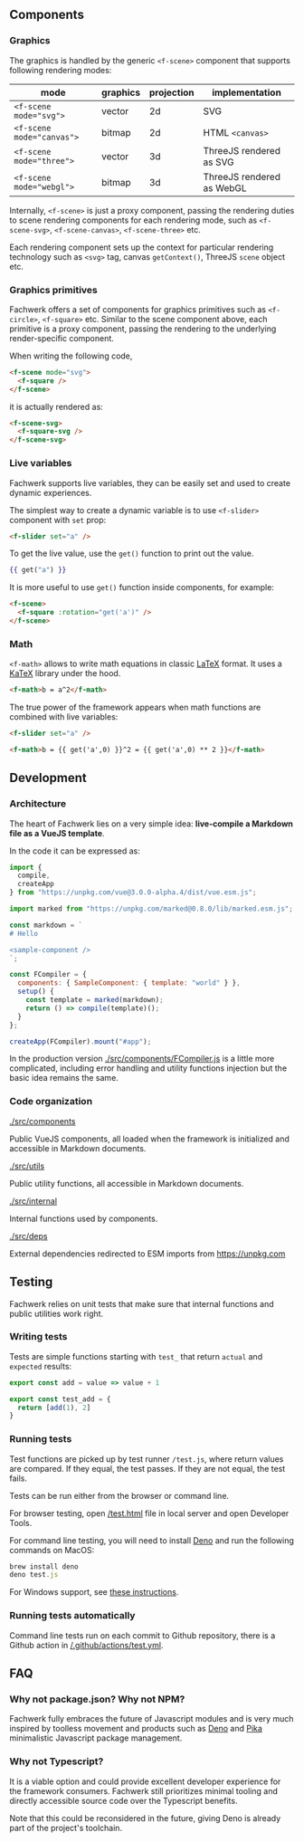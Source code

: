 ## Components

### Graphics

The graphics is handled by the generic `<f-scene>` component that supports following rendering modes:

| mode                      | graphics | projection | implementation            |
| ------------------------- | -------- | ---------- | ------------------------- |
| `<f-scene mode="svg">`    | vector   | 2d         | SVG                       |
| `<f-scene mode="canvas">` | bitmap   | 2d         | HTML `<canvas>`           |
| `<f-scene mode="three">`  | vector   | 3d         | ThreeJS rendered as SVG   |
| `<f-scene mode="webgl">`  | bitmap   | 3d         | ThreeJS rendered as WebGL |

Internally, `<f-scene>` is just a proxy component, passing the rendering duties to scene rendering components for each rendering mode, such as `<f-scene-svg>`, `<f-scene-canvas>`, `<f-scene-three>` etc.

Each rendering component sets up the context for particular rendering technology such as `<svg>` tag, canvas `getContext()`, ThreeJS `scene` object etc.

### Graphics primitives

Fachwerk offers a set of components for graphics primitives such as `<f-circle>`, `<f-square>` etc. Similar to the scene component above, each primitive is a proxy component, passing the rendering to the underlying render-specific component.

When writing the following code,

```html
<f-scene mode="svg">
  <f-square />
</f-scene>
```

it is actually rendered as:

```html
<f-scene-svg>
  <f-square-svg />
</f-scene-svg>
```

### Live variables

Fachwerk supports live variables, they can be easily set and used to create dynamic experiences.

The simplest way to create a dynamic variable is to use `<f-slider>` component with `set` prop:

```html
<f-slider set="a" />
```

To get the live value, use the `get()` function to print out the value.

```handlebars
{{ get("a") }}
```

It is more useful to use `get()` function inside components, for example:

```html
<f-scene>
  <f-square :rotation="get('a')" />
</f-scene>
```

<!-- f-animate -->

<!-- set() -->

### Math

`<f-math>` allows to write math equations in classic [LaTeX](https://en.wikibooks.org/wiki/LaTeX/Mathematics) format. It uses a [KaTeX](https://github.com/Khan/KaTeX) library under the hood.

```html
<f-math>b = a^2</f-math>
```

The true power of the framework appears when math functions are combined with live variables:

```html
<f-slider set="a" />

<f-math>b = {{ get('a',0) }}^2 = {{ get('a',0) ** 2 }}</f-math>
```

## Development

### Architecture

The heart of Fachwerk lies on a very simple idea: **live-compile a Markdown file as a VueJS template**.

In the code it can be expressed as:

```js
import {
  compile,
  createApp
} from "https://unpkg.com/vue@3.0.0-alpha.4/dist/vue.esm.js";

import marked from "https://unpkg.com/marked@0.8.0/lib/marked.esm.js";

const markdown = `
# Hello

<sample-component />
`;

const FCompiler = {
  components: { SampleComponent: { template: "world" } },
  setup() {
    const template = marked(markdown);
    return () => compile(template)();
  }
};

createApp(FCompiler).mount("#app");
```

In the production version [./src/components/FCompiler.js](./src/components/FCompiler.js) is a little more complicated, including error handling and utility functions injection but the basic idea remains the same.

### Code organization

[./src/components](./src/components)

Public VueJS components, all loaded when the framework is initialized and accessible in Markdown documents.

[./src/utils](./src/utils)

Public utility functions, all accessible in Markdown documents.

[./src/internal](./src/utils)

Internal functions used by components.

[./src/deps](./src/deps)

External dependencies redirected to ESM imports from https://unpkg.com

## Testing

Fachwerk relies on unit tests that make sure that internal functions and public utilities work right.

### Writing tests

Tests are simple functions starting with `test_` that return `actual` and `expected` results:

```js
export const add = value => value + 1

export const test_add = {
  return [add(1), 2]
}
```

### Running tests

Test functions are picked up by test runner `/test.js`, where return values are compared. If they equal, the test passes. If they are not equal, the test fails.

Tests can be run either from the browser or command line.

For browser testing, open [/test.html](/test.html) file in local server and open Developer Tools.

For command line testing, you will need to install [Deno](https://deno.land/std/manual.md) and run the following commands on MacOS:

```js
brew install deno
deno test.js
```

For Windows support, see [these instructions](https://deno.land/std/manual.md#download-and-install).

### Running tests automatically

Command line tests run on each commit to Github repository, there is a Github action in [/.github/actions/test.yml](./.github/actions/test.yml).

## FAQ

### Why not package.json? Why not NPM?

Fachwerk fully embraces the future of Javascript modules and is very much inspired by toolless movement and products such as [Deno](https://deno.land/std/manual.md) and [Pika](https://www.pika.dev/) minimalistic Javascript package management.

### Why not Typescript?

It is a viable option and could provide excellent developer experience for the framework consumers. Fachwerk still prioritizes minimal tooling and directly accessible source code over the Typescript benefits.

Note that this could be reconsidered in the future, giving Deno is already part of the project's toolchain.

